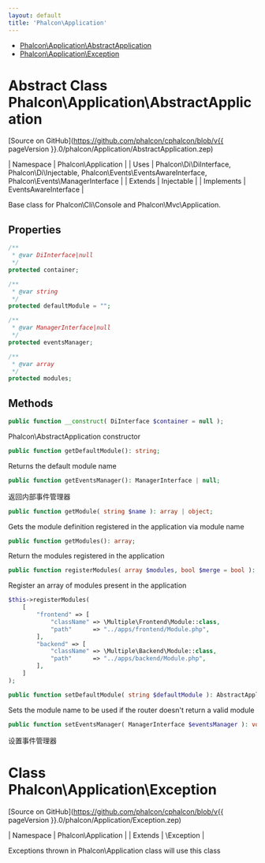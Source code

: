 ```yaml
---
layout: default
title: 'Phalcon\Application'
---
```


* [Phalcon\Application\AbstractApplication](#application-abstractapplication)
* [Phalcon\Application\Exception](#application-exception)

<h1 id="application-abstractapplication">Abstract Class Phalcon\Application\AbstractApplication</h1>

[Source on GitHub](https://github.com/phalcon/cphalcon/blob/v{{ pageVersion }}.0/phalcon/Application/AbstractApplication.zep)

| Namespace  | Phalcon\Application | | Uses       | Phalcon\Di\DiInterface, Phalcon\Di\Injectable, Phalcon\Events\EventsAwareInterface, Phalcon\Events\ManagerInterface | | Extends    | Injectable | | Implements | EventsAwareInterface |

Base class for Phalcon\Cli\Console and Phalcon\Mvc\Application.


## Properties
```php
/**
 * @var DiInterface|null
 */
protected container;

/**
 * @var string
 */
protected defaultModule = "";

/**
 * @var ManagerInterface|null
 */
protected eventsManager;

/**
 * @var array
 */
protected modules;

```

## Methods

```php
public function __construct( DiInterface $container = null );
```
Phalcon\AbstractApplication constructor


```php
public function getDefaultModule(): string;
```
Returns the default module name


```php
public function getEventsManager(): ManagerInterface | null;
```
返回内部事件管理器


```php
public function getModule( string $name ): array | object;
```
Gets the module definition registered in the application via module name


```php
public function getModules(): array;
```
Return the modules registered in the application


```php
public function registerModules( array $modules, bool $merge = bool ): AbstractApplication;
```
Register an array of modules present in the application

```php
$this->registerModules(
    [
        "frontend" => [
            "className" => \Multiple\Frontend\Module::class,
            "path"      => "../apps/frontend/Module.php",
        ],
        "backend" => [
            "className" => \Multiple\Backend\Module::class,
            "path"      => "../apps/backend/Module.php",
        ],
    ]
);
```


```php
public function setDefaultModule( string $defaultModule ): AbstractApplication;
```
Sets the module name to be used if the router doesn't return a valid module


```php
public function setEventsManager( ManagerInterface $eventsManager ): void;
```
设置事件管理器




<h1 id="application-exception">Class Phalcon\Application\Exception</h1>

[Source on GitHub](https://github.com/phalcon/cphalcon/blob/v{{ pageVersion }}.0/phalcon/Application/Exception.zep)

| Namespace  | Phalcon\Application | | Extends    | \Exception |

Exceptions thrown in Phalcon\Application class will use this class
